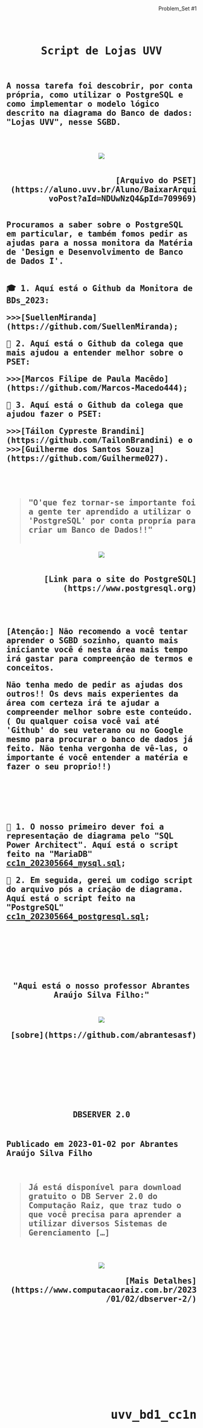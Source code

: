 <br>
 <div align="end"><p strong>Problem_Set #1<br></p></div>
<br><br><samp>
 <div strong align="center"><h1>Script de Lojas UVV</h1></div>
<br>
<h2>A nossa tarefa foi descobrir, por conta própria, como utilizar o PostgreSQL e como implementar o modelo lógico descrito na diagrama do Banco de dados: "Lojas UVV", nesse SGBD.<br><br>
<br>

<p align="center">
<img src="https://media.discordapp.net/attachments/712134235854733404/1112421601510703204/5F3D5129-4FA1-4A23-82B6-75E8632422DF.png?width=775&height=499"></p>
<br>
 <div strong align="end">[Arquivo do PSET](https://aluno.uvv.br/Aluno/BaixarArquivoPost?aId=NDUwNzQ4&pId=709969)</div>
 <br>

Procuramos a saber sobre o PostgreSQL em particular, e também fomos pedir as ajudas para a nossa monitora da Matéria de 'Design e Desenvolvimento de Banco de Dados I'. 

<br>
	🎓 1. Aquí está o Github da Monitora de BDs_2023:</p> 
	>>>[SuellenMiranda](https://github.com/SuellenMiranda);</p>
	👑 2. Aquí está o Github da colega que mais ajudou a entender melhor sobre o PSET:</p> 
	>>>[Marcos Filipe de Paula Macêdo](https://github.com/Marcos-Macedo444);</p>
	🔰 3. Aquí está o Github da colega que ajudou fazer o PSET:</p> 
	>>>[Táilon Cypreste Brandini](https://github.com/TailonBrandini) e o >>>[Guilherme dos Santos Souza](https://github.com/Guilherme027).
<br><br>
<br><br>

>"O'que fez tornar-se importante foi a gente ter aprendido a utilizar o 'PostgreSQL' por conta propría para criar um Banco de Dados!!"<br><br>


<p align="center">
<img src="https://www.timescale.com/blog/content/images/2023/03/PostgreSQL-Developer-Perspective-commitfest--1-.png"></p>
 <br>
 <div strong align="end">[Link para o site do PostgreSQL](https://www.postgresql.org)</div>

 <br><br>

	
[Atenção:] Não recomendo a você tentar aprender o SGBD sozinho, quanto mais iniciante você é nesta área mais tempo irá gastar para compreenção de termos e conceitos. 

Não tenha medo de pedir as ajudas dos outros!! Os devs mais experientes da área com certeza irá te ajudar a compreender melhor sobre este conteúdo. ( Ou qualquer coisa você vai até 'Github' do seu veterano ou no Google mesmo para procurar o banco de dados já feito. Não tenha vergonha de vê-las, o importante é você entender a matéria e fazer o seu proprio!!)


<br>

 <br><br>
 
🐬 1. O nosso primeiro dever foi a representação de diagrama pelo "SQL Power Architect". 
  Aquí está o script feito na "MariaDB" [cc1n_202305664_mysql.sql](https://github.com/nomenome-cmd/uvv_bd1_cc1n/blob/main/pset/pset1/script/cc1n_202305664_mysql.sql);</p>
🐘 2. Em seguida, gerei um codigo script do arquivo pós a criação de diagrama.           
  Aquí está o script feito na "PostgreSQL" [cc1n_202305664_postgresql.sql](https://github.com/nomenome-cmd/uvv_bd1_cc1n/blob/main/pset/pset1/script/cc1n_202305664_postgresql.sql);
</p>

<br><br>

<br><br>

 <div align="center">"Aqui está o nosso professor Abrantes Araújo Silva Filho:"</div>
<br>
	
<p align="center">
<img src="https://github.com/nomenome-cmd/uvv_bd1_cc1n/assets/116921226/ebad47f6-8785-471f-b19f-f08f203ad544"></p>

<div strong align="end">[sobre](https://github.com/abrantesasf)</div>

<br><br><br><br><br><br>

<div strong align="center">DBSERVER 2.0</div></h2>
<h2 strong><p align="left"><br>
 Publicado em 2023-01-02 por Abrantes Araújo Silva Filho</p><br>
	
>Já está disponível para download gratuito o DB Server 2.0 do Computação Raiz, que traz tudo o que você precisa para aprender a utilizar diversos Sistemas de Gerenciamento […]

<br>
<p align="center">
<img src="https://www.computacaoraiz.com.br/wp-content/uploads/2023/01/dbserver2_print1-1536x864.png"></p>

 <div align="right">
 [Mais Detalhes](https://www.computacaoraiz.com.br/2023/01/02/dbserver-2/)
 </div>

<br><br><br>
	
<br><br>
	
<br><br>
	

</samp>

<div align="end"><h2><strong>uvv_bd1_cc1n</strong></h2></div>
<br><br>
<br><br><br>
